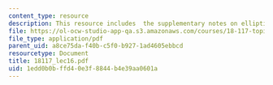 ```yaml
---
content_type: resource
description: This resource includes  the supplementary notes on elliptic operators.
file: https://ol-ocw-studio-app-qa.s3.amazonaws.com/courses/18-117-topics-in-several-complex-variables-spring-2005/1edd0b0bffd40e3f8844b4e39aa0601a_18117_lec16.pdf
file_type: application/pdf
parent_uid: a8ce75da-f40b-c5f0-b927-1ad4605ebbcd
resourcetype: Document
title: 18117_lec16.pdf
uid: 1edd0b0b-ffd4-0e3f-8844-b4e39aa0601a
---
```

